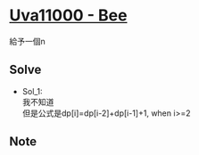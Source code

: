# [Uva11000 - Bee](https://onlinejudge.org/index.php?option=onlinejudge&Itemid=8&page=show_problem&problem=11000)

給予一個n

## Solve  

- Sol_1:  
我不知道  
但是公式是dp[i]=dp[i-2]+dp[i-1]+1, when i>=2

## Note  
